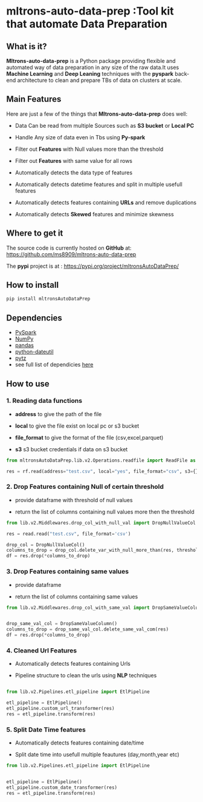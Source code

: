 # mltrons-auto-data-prep :Tool kit that automate Data Preparation

## What is it?

**Mltrons-auto-data-prep** is a Python package providing flexible and automated way of 
data preparation in any size of the raw data.It uses **Machine Learning** and **Deep Leaning**
techniques with the **pyspark** back-end architecture to clean and prepare TBs of data on clusters at scale.


## Main Features
Here are just a few of the things that **Mltrons-auto-data-prep** does well:

- Data Can be read from multiple Sources such as **S3 bucket** or **Local PC**

- Handle Any size of data even in Tbs using **Py-spark**

- Filter out **Features** with Null values more than the threshold

- Filter out **Features** with same value for all rows

- Automatically detects the data type of features

- Automatically detects datetime features and split in multiple usefull features

- Automatically detects features containing **URLs** and remove duplications

- Automatically detects **Skewed** features and minimize skewness



## Where to get it
The source code is currently hosted on **GitHub** at:
https://github.com/ms8909/mltrons-auto-data-prep

The **pypi** project is at :
https://pypi.org/project/mltronsAutoDataPrep/


## How to install

```sh
pip install mltronsAutoDataPrep
```

## Dependencies
- [PySpark](https://spark.apache.org/docs/latest/api/python/index.html)
- [NumPy](https://www.numpy.org)
- [pandas](https://pandas.pydata.org)
- [python-dateutil](https://labix.org/python-dateutil) 
- [pytz](https://pythonhosted.org/pytz)
- see full list of dependicies [here](https://github.com/ms8909/mltrons-auto-data-prep/blob/master/requirements.txt)

## How to use 


### 1. Reading data functions

- **address** to give the path of the file

- **local** to give the file exist on local pc or s3 bucket

- **file_format** to give the format of the file (csv,excel,parquet)

- **s3** s3 bucket credentials if data on s3 bucket


```python
from mltronsAutoDataPrep.lib.v2.Operations.readfile import ReadFile as rf

res = rf.read(address="test.csv", local="yes", file_format="csv", s3={})
```



### 2. Drop Features containing Null of certain threshold

- provide dataframe with threshold of null values 

- return the list of columns containing null values more then the threshold

```python
from lib.v2.Middlewares.drop_col_with_null_val import DropNullValueCol

res = read.read("test.csv", file_format='csv')

drop_col = DropNullValueCol()
columns_to_drop = drop_col.delete_var_with_null_more_than(res, threshold=30)
df = res.drop(*columns_to_drop)
```


### 3. Drop Features containing same values 

- provide dataframe 

- return the list of columns containing same values

```python
from lib.v2.Middlewares.drop_col_with_same_val import DropSameValueColumn


drop_same_val_col = DropSameValueColumn()
columns_to_drop = drop_same_val_col.delete_same_val_com(res)
df = res.drop(*columns_to_drop)
```

### 4. Cleaned Url Features

- Automatically detects features containing Urls

- Pipeline structure to clean the urls using **NLP** techniques

```python

from lib.v2.Pipelines.etl_pipeline import EtlPipeline

etl_pipeline = EtlPipeline()
etl_pipeline.custom_url_transformer(res)
res = etl_pipeline.transform(res)

```


### 5. Split Date Time features

- Automatically detects features containing date/time

- Split date time into usefull multiple feautures (day,month,year etc)


```python
from lib.v2.Pipelines.etl_pipeline import EtlPipeline


etl_pipeline = EtlPipeline()
etl_pipeline.custom_date_transformer(res)
res = etl_pipeline.transform(res)

```
